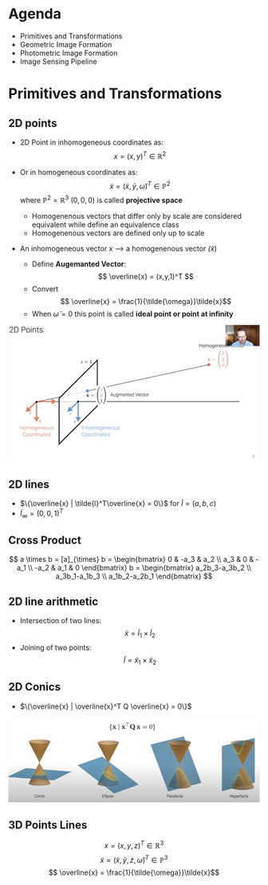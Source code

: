 # Agenda
- Primitives and Transformations
- Geometric Image Formation
- Photometric Image Formation
- Image Sensing Pipeline

# Primitives and Transformations
## 2D points
- 2D Point in inhomogeneous coordinates as:
$$ x = (x,y)^T \in \mathbb{R}^2 $$
- Or in homogeneous coordinates as:
$$ \tilde{x} = (\tilde{x},\tilde{y}, \tilde{\omega})^T \in \mathbb{P}^2 $$
where $\mathbb{P}^2 = \mathbb{R}^3 \ {(0,0,0)}$ is called __projective space__
    - Homogenenous vectors that differ only by scale are considered equivalent while define an equivalence class
    - Homogenenous vectors are defined only up to scale

- An inhomogeneous vector x --> a homogenenous vector $\tilde(x)$
    - Define __Augemanted Vector__:
$$ \overline{x} = (x,y,1)^T $$
    - Convert
$$ \overline{x} = \frac{1}{\tilde{\omega}}\tilde{x}$$
    - When $\tilde{\omega} = 0$ this point is called __ideal point or point at infinity__

![2Dpoints](pic\2Dpoints.png "2Dpoints") 

## 2D lines
- $\{\overline{x} | \tilde{l}^T\overline{x} = 0\}$ for $\tilde{l} = (a,b,c)$
- $\tilde{l}_{\infty} = (0,0,1)^T$


## Cross Product
$$
a \times b = [a]_{\times} b = 
 \begin{bmatrix}
   0 & -a_3 & a_2 \\
   a_3 & 0 & -a_1 \\
   -a_2 & a_1 & 0
  \end{bmatrix} b
= \begin{bmatrix}
   a_2b_3-a_3b_2 \\
   a_3b_1-a_1b_3 \\
   a_1b_2-a_2b_1
  \end{bmatrix}
$$

## 2D line arithmetic
- Intersection of two lines:
$$\tilde{x} = \tilde{l}_1 \times \tilde{l}_2$$
- Joining of two points:
$$\tilde{l} = \tilde{x}_1 \times \tilde{x}_2$$

## 2D Conics
- $\{\overline{x} | \overline{x}^T Q \overline{x} = 0\}$

![2DConics](pic\2DConics.png "2DConics") 

## 3D Points Lines
$$ x = (x,y,z)^T \in \mathbb{R}^3 $$
$$ \tilde{x} = (\tilde{x},\tilde{y}, \tilde{z}, \tilde{\omega})^T \in \mathbb{P}^3 $$
$$ \overline{x} = \frac{1}{\tilde{\omega}}\tilde{x}$$